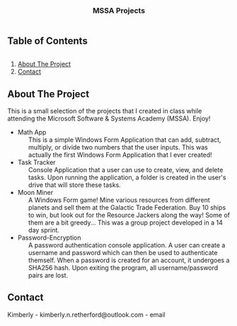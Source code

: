 <h3 align="center">MSSA Projects</h3>

<!-- TABLE OF CONTENTS -->
  <summary><h2 style="display: inline-block">Table of Contents</h2></summary>
  <ol>
    <li><a href="#about-the-project">About The Project</a></li>
    <li><a href="#contact">Contact</a></li>
  </ol>

<!-- ABOUT THE PROJECT -->
## About The Project
<p>
    This is a small selection of the projects that I created in class while attending the Microsoft Software & Systems Academy (MSSA). Enjoy!
  
  <ul>
    <li>Math App
      <ul> This is a simple Windows Form Application that can add, subtract, multiply, or divide two numbers that the user inputs. This was actually the first Windows Form Application that I ever created!</ul>
    </li>
    <li>Task Tracker
      <ul> Console Application that a user can use to create, view, and delete tasks. Upon running the application, a folder is created in the user's drive that will store these tasks.</ul>
    </li>
    <li>Moon Miner
      <ul> A Windows Form game! Mine various resources from different planets and sell them at the Galactic Trade Federation. Buy 10 ships to win, but look out for the Resource Jackers along the way! Some of them are a bit greedy... This was a group project developed in a 14 day sprint. </ul>
    </li>
    <li>Password-Encryption
      <ul> A password authentication console application. A user can create a username and password which can then be used to authenticate themself. When a password is created for an account, it undergoes a SHA256 hash. Upon exiting the program, all username/password pairs are lost. </ul>
    </li>
  </ul>
  
 </p>
 
<!-- CONTACT -->
## Contact
<p>Kimberly - kimberly.n.retherford@outlook.com - email</p>
